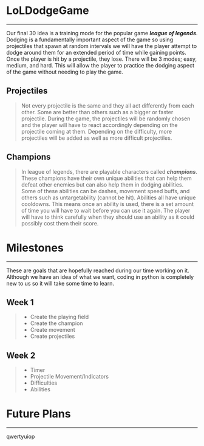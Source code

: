 # LoLDodgeGame

---
 Our final 30 idea is a training mode for the popular game ***league of legends***. Dodging is a fundamentally important aspect of the game so using projectiles that spawn at random intervals we will have the player attempt to dodge around them for an extended period of time while gaining points. Once the player is hit by a projectile, they lose. There will be 3 modes; easy, medium, and hard. This will allow the player to practice the dodging aspect of the game without needing to play the game.

## Projectiles
> Not every projectile is the same and they all act differently from each other. Some are better than others such as a bigger or faster projectile. During the game, the projectiles will be randomly chosen and the player will have to react accordingly depending on the projectile coming at them. Depending on the difficulty, more projectiles will be added as well as more difficult projectiles. 

## Champions
> In league of legends, there are playable characters called ***champions***. These champions have their own unique abilities that can help them defeat other enemies but can also help them in dodging abilities. Some of these abilities can be dashes, movement speed buffs, and others such as untargetability (cannot be hit). Abilities all have unique cooldowns. This means once an ability is used, there is a set amount of time you will have to wait before you can use it again. The player will have to think carefully when they should use an ability as it could possibly cost them their score.

# Milestones

---
These are goals that are hopefully reached during our time working on it. Although we have an idea of what we want, coding in python is completely new to us so it will take some time to learn. 

## Week 1
> - Create the playing field
> - Create the champion
> - Create movement
> - Create projectiles

## Week 2
> - Timer
> - Projectile Movement/Indicators
> - Difficulties
> - Abilities

# Future Plans

---
qwertyuiop
